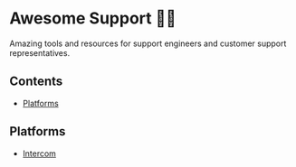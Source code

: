 # Awesome Support 🦸‍♂️
Amazing tools and resources for support engineers and customer support representatives.
## Contents
- [Platforms](#platforms)
## Platforms
- [Intercom](https://www.intercom.com/)